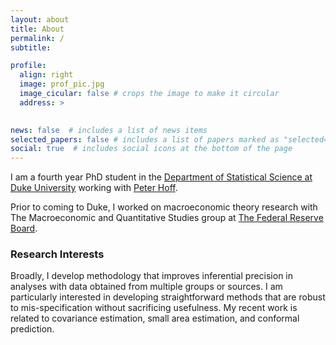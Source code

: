 ```yaml
---
layout: about
title: About
permalink: /
subtitle: 

profile:
  align: right
  image: prof_pic.jpg
  image_cicular: false # crops the image to make it circular
  address: >
    

news: false  # includes a list of news items
selected_papers: false # includes a list of papers marked as "selected={true}"
social: true  # includes social icons at the bottom of the page
---
```


I am a fourth year PhD student in the [Department of Statistical Science at Duke University](http://stat.duke.edu) working with [Peter Hoff](http://pdhoff.github.io).

Prior to coming to Duke, I worked on macroeconomic theory research with The Macroeconomic and Quantitative Studies group at [The Federal Reserve Board](http://federalreserve.gov).

<h3> Research Interests </h3>

Broadly, I develop methodology that improves inferential precision in analyses with data obtained from multiple groups or sources. I am particularly interested in developing straightforward methods that are robust to mis-specification without sacrificing usefulness. My recent work is related to covariance estimation, small area estimation, and conformal prediction.
